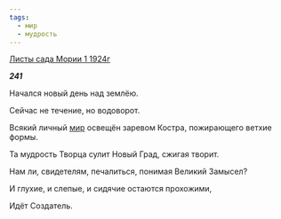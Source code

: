 ```yaml
---
tags:
  - мир
  - мудрость
---
```

[Листы сада Мории 1 1924г](https://127.0.0.1:4002/agni/1924)

___241___

Начался новый день над землёю.   

Сейчас не течение, но водоворот.   

Всякий личный [мир](../../../tags/#мир) освещён заревом Костра, пожирающего ветхие формы.   

Та мудрость Творца сулит Новый Град, сжигая творит.   

Нам ли, свидетелям, печалиться, понимая Великий Замысел?   

И глухие, и слепые, и сидячие остаются прохожими,   

Идёт Создатель.   

